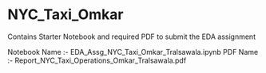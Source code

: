 # NYC_Taxi_Omkar

Contains Starter Notebook and required PDF to submit the EDA assignment

Notebook Name :- EDA_Assg_NYC_Taxi_Omkar_Tralsawala.ipynb
PDF Name :- Report_NYC_Taxi_Operations_Omkar_Tralsawala.pdf

